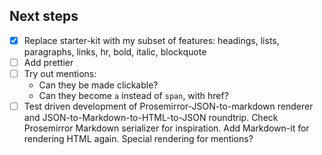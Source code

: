 ## Next steps

- [X] Replace starter-kit with my subset of features: headings, lists,
	paragraphs, links, hr, bold, italic, blockquote
- [ ] Add prettier
- [ ] Try out mentions:
  - Can they be made clickable?
  - Can they become `a` instead of `span`, with href?
- [ ] Test driven development of Prosemirror-JSON-to-markdown renderer and
	JSON-to-Markdown-to-HTML-to-JSON roundtrip.
	Check Prosemirror Markdown serializer for inspiration. Add Markdown-it
	for rendering HTML again. Special rendering for mentions?

